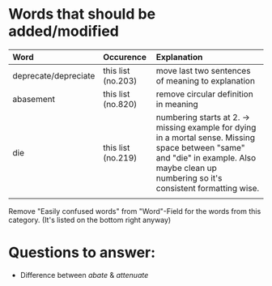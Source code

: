 # Words that should be added/modified

| Word                     | Occurence                     | Explanation                                                                                                                                                                                 |
| :----------------------- | :---------------------------- | :----------------------                                                                                                                                                                     |
| deprecate/depreciate     | this list (no.203)            | move last two sentences of meaning to explanation                                                                                                                                            |
| abasement                | this list (no.820)            | remove circular definition in meaning                                                                                                                                                       |
| die                      | this list (no.219)            | numbering starts at 2. -> missing example for dying in a mortal sense. Missing space between "same" and "die" in example. Also maybe clean up numbering so it's consistent formatting wise. |
|                          |                               |                                                                                                                                                                                             |

Remove "Easily confused words" from "Word"-Field for the words from this category. (It's listed on the bottom right anyway)
# Questions to answer:

- Difference between _abate_ & _attenuate_

